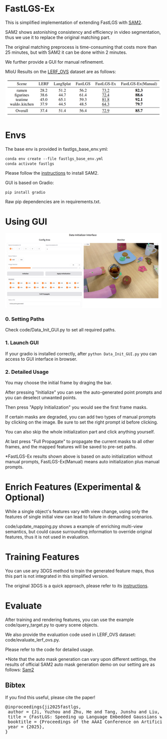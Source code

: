# FastLGS-Ex
This is simplified implementation of extending FastLGS with [SAM2](https://github.com/facebookresearch/sam2).

SAM2 shows astonishing consistency and efficiency in video segmentation, thus we use it to replace the original matching part.

The original matching preprocess is time-consuming that costs more than 25 minutes, but with SAM2 it can be done within 2 minutes.

We further provide a GUI for manual refinement.

MIoU Results on the [LERF_OVS](https://drive.google.com/file/d/1QF1Po5p5DwTjFHu6tnTeYs_G0egMVmHt/view) dataset are as follows:

![MIoU on LERF_OVS](readme_imgs/Table.png)

# Envs
The base env is provided in fastlgs_base_env.yml: 

```
conda env create --file fastlgs_base_env.yml
conda activate fastlgs
```

Please follow the [instructions](https://github.com/facebookresearch/sam2) to install SAM2.

GUI is based on Gradio:

```
pip install gradio
```

Raw pip dependencies are in requirements.txt.

# Using GUI
![GUI Example](readme_imgs/GUI.png)
### 0. Setting Paths
Check code/Data_Init_GUI.py to set all required paths.
### 1. Launch GUI
If your gradio is installed correctly, after `python Data_Init_GUI.py` you can access to GUI interface in browser.
### 2. Detailed Usage
You may choose the initial frame by draging the bar.

After pressing "Initialize" you can see the auto-generated point prompts and you can deselect unwanted points.

Then press "Apply Initialization" you would see the first frame masks.

If certain masks are degraded, you can add two types of manual prompts by clicking on the image. Be sure to set the right prompt id before clicking.

You can also skip the whole initialization part and click anything yourself. 

At last press "Full Propagate" to propagate the current masks to all other frames, and the mapped features will be saved to pre-set paths.

*FastLGS-Ex results shown above is based on auto initialization without manual prompts, FastLGS-Ex(Manual) means auto initialization plus manual prompts.

# Enrich Features (Experimental & Optional)
While a single object's features vary with view change, using only the features of single initial view can lead to failure in demanding scenarios. 

code/update_mapping.py shows a example of enriching multi-view semantics, but could cause surrounding information to override original features, thus it is not used in evaluation.

# Training Features
You can use any 3DGS method to train the generated feature maps, thus this part is not integrated in this simplified version.

The original 3DGS is a quick approach, please refer to its [instructions](https://github.com/graphdeco-inria/gaussian-splatting).

# Evaluate
After training and rendering features, you can use the example code/query_target.py to query scene objects.

We also provide the evaluation code used in LERF_OVS dataset: code/evaluate_lerf_ovs.py.

Please refer to the code for detailed usage.

*Note that the auto mask generation can vary upon different settings, the results of official SAM2 auto mask generation demo on our setting are as follows:
[Sam2](readme_imgs/Sam.png)

## Bibtex
If you find this useful, please cite the paper!
<pre id="codecell0">@inproceedings{ji2025fastlgs,
&nbsp;author = {Ji, Yuzhou and Zhu, He and Tang, Junshu and Liu, Wuyi and Zhang, Zhizhong and Tan, Xin and Xie, Yuan},
&nbsp;title = {FastLGS: Speeding up Language Embedded Gaussians with Feature Grid Mapping},
&nbsp;booktitle = {Proceedings of the AAAI Conference on Artificial Intelligence},
&nbsp;year = {2025},
} </pre>
